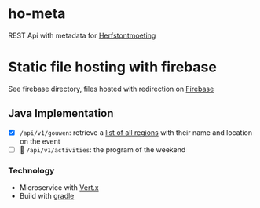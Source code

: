 # ho-meta
REST Api with metadata for [Herfstontmoeting](https://www.scoutsengidsenvlaanderen.be/herfstontmoeting)

# Static file hosting with firebase
See firebase directory, files hosted with redirection on [Firebase](https://herfstontmoeting-7d97e.firebaseapp.com/)

## Java Implementation
* [x] `/api/v1/gouwen`: retrieve a [list of all regions](https://herfstontmoeting-7d97e.firebaseapp.com/api/v1/gouwen) with their name and location on the event
* [ ] :wrench: `/api/v1/activities`: the program of the weekend

### Technology

* Microservice with [Vert.x](http://vertx.io/)
* Build with [gradle](http://gradle.org)
